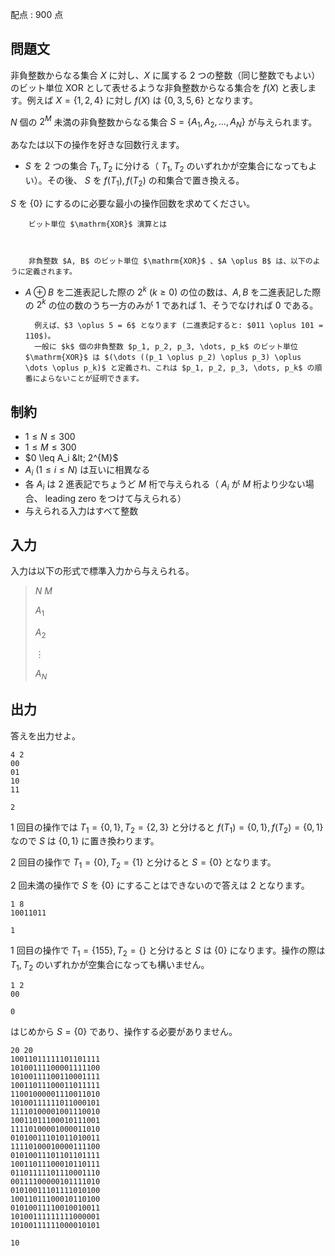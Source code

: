 配点 : $900$ 点

## 問題文

非負整数からなる集合 $X$ に対し、$X$ に属する $2$ つの整数（同じ整数でもよい）のビット単位 $\mathrm{XOR}$ として表せるような非負整数からなる集合を $f(X)$ と表します。例えば $X=\lbrace 1, 2, 4\rbrace$ に対し $f(X)$ は $\lbrace 0, 3, 5, 6\rbrace$ となります。

$N$ 個の $2^M$ 未満の非負整数からなる集合 $S=\lbrace A_1, A_2, \dots, A_N\rbrace$ が与えられます。

あなたは以下の操作を好きな回数行えます。

- $S$ を $2$ つの集合 $T_1, T_2$ に分ける（ $T_1, T_2$ のいずれかが空集合になってもよい）。その後、 $S$ を $f(T_1), f(T_2)$ の和集合で置き換える。

$S$ を $\lbrace 0\rbrace$ にするのに必要な最小の操作回数を求めてください。

    
        ビット単位 $\mathrm{XOR}$ 演算とは
    
    

        非負整数 $A, B$ のビット単位 $\mathrm{XOR}$ 、$A \oplus B$ は、以下のように定義されます。
        

- $A \oplus B$ を二進表記した際の $2^k$ ($k \geq 0$) の位の数は、$A, B$ を二進表記した際の $2^k$ の位の数のうち一方のみが $1$ であれば $1$、そうでなければ $0$ である。

        例えば、$3 \oplus 5 = 6$ となります (二進表記すると: $011 \oplus 101 = 110$)。  
        一般に $k$ 個の非負整数 $p_1, p_2, p_3, \dots, p_k$ のビット単位 $\mathrm{XOR}$ は $(\dots ((p_1 \oplus p_2) \oplus p_3) \oplus \dots \oplus p_k)$ と定義され、これは $p_1, p_2, p_3, \dots, p_k$ の順番によらないことが証明できます。  
    

## 制約

- $1 \leq N \leq 300$
- $1 \leq M \leq 300$
- $0 \leq A_i &lt; 2^{M}$
- $A_i\ (1\leq i \leq N)$ は互いに相異なる
- 各 $A_i$ は $2$ 進表記でちょうど $M$ 桁で与えられる（ $A_i$ が $M$ 桁より少ない場合、 leading zero をつけて与えられる）
- 与えられる入力はすべて整数

## 入力

入力は以下の形式で標準入力から与えられる。

> $N$ $M$
> 
> $A_1$
> 
> $A_2$
> 
> $\vdots$
> 
> $A_N$

## 出力

答えを出力せよ。

```input1
4 2
00
01
10
11
```

```output1
2
```

$1$ 回目の操作では $T_1=\lbrace 0, 1\rbrace, T_2=\lbrace 2, 3\rbrace$ と分けると $f(T_1) =\lbrace 0, 1\rbrace, f(T_2) =\lbrace 0, 1\rbrace$ なので $S$ は $\lbrace 0, 1\rbrace$ に置き換わります。

$2$ 回目の操作で $T_1=\lbrace 0\rbrace, T_2=\lbrace 1\rbrace$ と分けると $S=\lbrace 0\rbrace$ となります。

$2$ 回未満の操作で $S$ を $\lbrace 0\rbrace$ にすることはできないので答えは $2$ となります。

```input2
1 8
10011011
```

```output2
1
```

$1$ 回目の操作で $T_1=\lbrace 155\rbrace, T_2=\lbrace \rbrace$ と分けると $S$ は $\lbrace 0\rbrace$ になります。操作の際は $T_1, T_2$ のいずれかが空集合になっても構いません。

```input3
1 2
00
```

```output3
0
```

はじめから $S=\lbrace 0\rbrace$ であり、操作する必要がありません。

```input4
20 20
10011011111101101111
10100111100001111100
10100111100110001111
10011011100011011111
11001000001110011010
10100111111011000101
11110100001001110010
10011011100010111001
11110100001000011010
01010011101011010011
11110100010000111100
01010011101101101111
10011011100010110111
01101111101110001110
00111100000101111010
01010011101111010100
10011011100010110100
01010011110010010011
10100111111111000001
10100111111000010101
```

```output4
10
```
